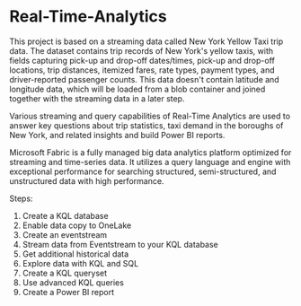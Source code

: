 # Real-Time-Analytics

This project is based on a streaming data called New York Yellow Taxi trip data. The dataset contains trip records of New York's yellow taxis, with fields capturing pick-up and drop-off dates/times, pick-up and drop-off locations, trip distances, itemized fares, rate types, payment types, and driver-reported passenger counts. This data doesn't contain latitude and longitude data, which will be loaded from a blob container and joined together with the streaming data in a later step.

Various streaming and query capabilities of Real-Time Analytics are used to answer key questions about trip statistics, taxi demand in the boroughs of New York, and related insights and build Power BI reports.

Microsoft Fabric is a fully managed big data analytics platform optimized for streaming and time-series data. It utilizes a query language and engine with exceptional performance for searching structured, semi-structured, and unstructured data with high performance.

Steps:

1. Create a KQL database
2. Enable data copy to OneLake
3. Create an eventstream
4. Stream data from Eventstream to your KQL database
5. Get additional historical data
6. Explore data with KQL and SQL
7. Create a KQL queryset
8. Use advanced KQL queries
9. Create a Power BI report


